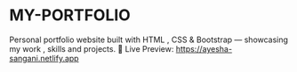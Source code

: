 # MY-PORTFOLIO
Personal portfolio website built with HTML , CSS &amp; Bootstrap — showcasing my work , skills  and projects.  🔗 Live Preview: https://ayesha-sangani.netlify.app

